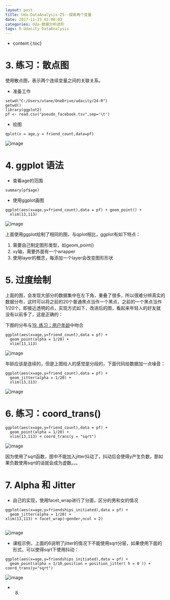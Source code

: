 ```yaml
---
layout: post
title: Uda-DataAnalysis-25--探索两个变量
date: 2017-11-23 03:00:03
categories: Uda-数据分析进阶
tags: R Udacity DataAnalysis 
---
```

* content
{:toc}


# 3. 练习：散点图

使用散点图，表示两个连续变量之间的关联关系。

- 准备工作

```{r}
setwd("C:/Users/utane/OneDrive/udacity/24-R")
getwd()
library(ggplot2)
pf <- read.csv("pseudo_facebook.tsv",sep='\t')
```

- 绘图

```{r}
qplot(x = age,y = friend_count,data=pf)
```

![image](https://user-images.githubusercontent.com/18595935/33324031-a530995a-d491-11e7-88e0-d9992230e279.png)

# 4. ggplot 语法

- 查看age的范围

```{r}
summary(pf$age)
```

- 使用ggplot画图

```{r}
ggplot(aes(x=age,y=friend_count),data = pf) + geom_point() + 
  xlim(13,113)
```

![image](https://user-images.githubusercontent.com/18595935/33324276-87956d7a-d492-11e7-8df0-d7294c74cfd9.png)

上面使用ggplot绘制了相同的图，与qplot相比，ggplot有如下特点：
1. 需要自己制定图形类型，如geom_point()
2. xy轴，需要外面有一个wrapper
3. 使用layer的概念，每添加一个layer会改变图形形状


# 5. 过度绘制

上面的图，会发现大部分的数据集中在左下角，重叠了很多，所以很难分辨真实的数据分布，这时可以将之前的20个普通黑点当作一个黑点，之前的一个黑点当作1/20个，即接近透明的点，实现方式如下，改进后的图，看起来年轻人的好友就没有以前多了，这是正确的：

下图的分布与[19. 练习：用户年龄](http://localhost:4000/2017/11/22/Uda-DataAnalysis-23/#19-练习用户年龄)中吻合

```{r}
ggplot(aes(x=age,y=friend_count),data = pf) + 
  geom_point(alpha = 1/20) + 
  xlim(13,113)
```

![image](https://user-images.githubusercontent.com/18595935/33325270-24e014f2-d495-11e7-9d79-d167b67d5ee9.png)


年龄应该是连续的，但是上图给人的感觉是分段的，下面代码给数据加一点噪音：

```{r}
ggplot(aes(x=age,y=friend_count),data = pf) + 
  geom_jitter(alpha = 1/20) + 
  xlim(13,113)
```

![image](https://user-images.githubusercontent.com/18595935/33325359-59fb13b2-d495-11e7-9a6e-81b67cf10be2.png)


# 6. 练习：coord_trans()

```{r Coord_trans()}
ggplot(aes(x=age,y=friend_count),data = pf) + 
  geom_point(alpha = 1/20) + 
  xlim(13,113) + coord_trans(y = "sqrt")
```

![image](https://user-images.githubusercontent.com/18595935/33380299-f6ad76a0-d55d-11e7-9d94-751625fe09a1.png)

因为使用了sqrt函数，图中不能加入jitter抖动了，抖动后会使得y产生负数，那如果负数使用sqrt的话就会成为虚数。。。

# 7. Alpha 和 Jitter

- 自己的实现，使用facet_wrap进行了分面，区分的男和女的情况

```{r}
ggplot(aes(x=age,y=friendships_initiated),data = pf) +
  geom_jitter(alpha = 1/20) +
xlim(13,113) + facet_wrap(~gender,ncol = 2)
  
```

![image](https://user-images.githubusercontent.com/18595935/33380823-a932d328-d55f-11e7-9608-2c34861e30e7.png)

- 课程示例，上面的6说明了jitter的情况下不能使用sqrt分层，如果使用下面的形式，可以使得sqrt下使用抖动：

```{r}
ggplot(aes(x=age,y=friendships_initiated),data = pf) +
  geom_point(alpha = 1/10,position = position_jitter( h = 0 )) +
coord_trans(y="sqrt")

```

![image](https://user-images.githubusercontent.com/18595935/33381163-8fdc93ae-d560-11e7-8f71-2f7464b04b43.png)


- 8. 